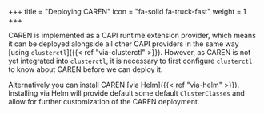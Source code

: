 +++
title = "Deploying CAREN"
icon = "fa-solid fa-truck-fast"
weight = 1
+++

CAREN is implemented as a CAPI runtime extension provider, which means it can be deployed alongside all other CAPI
providers in the same way [using `clusterctl`]({{< ref "via-clusterctl" >}}). However, as CAREN is not yet integrated
into `clusterctl`, it is necessary to first configure `clusterctl` to know about CAREN before we can deploy it.

Alternatively you can install CAREN [via Helm]({{< ref "via-helm" >}}). Installing via Helm will provide default some
default `ClusterClasses` and allow for further customization of the CAREN deployment.
